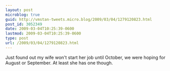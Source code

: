 ```yaml
---
layout: post
microblog: true
guid: http://vmstan-tweets.micro.blog/2009/03/04/1279120823.html
post_id: 3052349
date: 2009-03-04T10:25:39-0600
lastmod: 2009-03-04T10:25:39-0600
type: post
url: /2009/03/04/1279120823.html
---
```

Just found out my wife won't start her job until October, we were hoping for August or September. At least she has one though.
